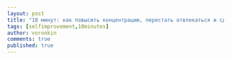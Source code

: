 ```yaml
---
layout: post
title: "18 минут: как повысить концентрацию, перестать отвлекаться и сделать действительно важные дела"
tags: [selfimprovement,18minutes]
author: voronkin
comments: true
published: true
---
```


